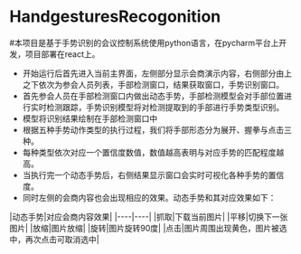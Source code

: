 # HandgesturesRecogonition
#本项目是基于手势识别的会议控制系统使用python语言，在pycharm平台上开发，项目部署在react上。
<ul>
  <li>
开始运行后首先进入当前主界面，左侧部分显示会商演示内容，右侧部分由上之下依次为参会人员列表，手部检测窗口，结果获取窗口，手势识别窗口。
  </li>
<li>首先参会人员在手部检测窗口内做出动态手势，手部检测模型会对手部位置进行实时检测跟踪，手势识别模型将对检测提取到的手部进行手势类型识别。</li>
  <li>模型将识别结果绘制在手部检测窗口中</li>
<li>根据五种手势动作类型的执行过程，我们将手部形态分为展开、握拳与点击三种。</li>
<li>每种类型依次对应一个置信度数值，数值越高表明与对应手势的匹配程度越高。</li>
<li>当执行完一个动态手势后，右侧结果显示窗口会实时可视化各种手势的置信度。</li>
<li>同时左侧的会商内容也会出现相应的效果。动态手势和其对应效果如下：</li>
 </ul>
|动态手势|对应会商内容效果|
|----|----|
|抓取|下载当前图片|
|平移|切换下一张图片|
|放缩|图片放缩|
|旋转|图片旋转90度|
|点击|图片周围出现黄色，图片被选中，再次点击可取消选中|
